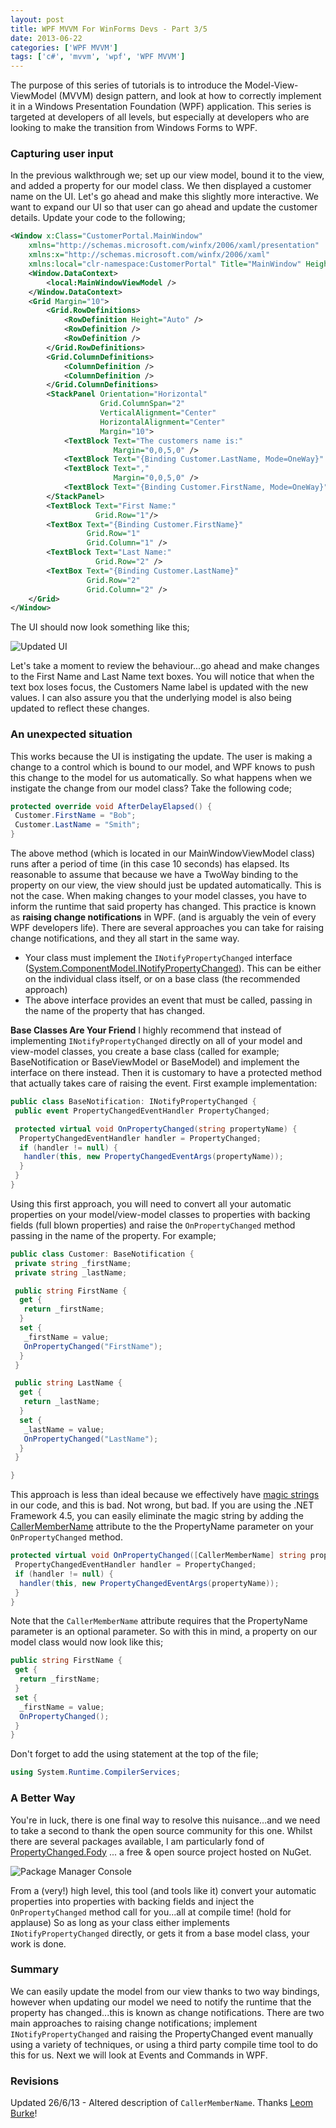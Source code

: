 ```yaml
---
layout: post
title: WPF MVVM For WinForms Devs - Part 3/5
date: 2013-06-22
categories: ['WPF MVVM']
tags: ['c#', 'mvvm', 'wpf', 'WPF MVVM']
---
```


The purpose of this series of tutorials is to introduce the Model-View-ViewModel (MVVM) design pattern, and look at how to correctly implement it in a Windows Presentation Foundation (WPF) application. This series is targeted at developers of all levels, but especially at developers who are looking to make the transition from Windows Forms to WPF.

### Capturing user input

In the previous walkthrough we; set up our view model, bound it to the view, and added a property for our model class. We then displayed a customer name on the UI. Let's go ahead and make this slightly more interactive. We want to expand our UI so that user can go ahead and update the customer details. Update your code to the following;

```xml
<Window x:Class="CustomerPortal.MainWindow"
	xmlns="http://schemas.microsoft.com/winfx/2006/xaml/presentation"
	xmlns:x="http://schemas.microsoft.com/winfx/2006/xaml"
	xmlns:local="clr-namespace:CustomerPortal" Title="MainWindow" Height="140" Width="350">
	<Window.DataContext>
		<local:MainWindowViewModel />
	</Window.DataContext>
	<Grid Margin="10">
		<Grid.RowDefinitions>
			<RowDefinition Height="Auto" />
			<RowDefinition />
			<RowDefinition />
		</Grid.RowDefinitions>
		<Grid.ColumnDefinitions>
			<ColumnDefinition />
			<ColumnDefinition />
		</Grid.ColumnDefinitions>
		<StackPanel Orientation="Horizontal"
                    Grid.ColumnSpan="2"
                    VerticalAlignment="Center"
                    HorizontalAlignment="Center"
                    Margin="10">
			<TextBlock Text="The customers name is:"
                       Margin="0,0,5,0" />
			<TextBlock Text="{Binding Customer.LastName, Mode=OneWay}" />
			<TextBlock Text=","
                       Margin="0,0,5,0" />
			<TextBlock Text="{Binding Customer.FirstName, Mode=OneWay}" />
		</StackPanel>
		<TextBlock Text="First Name:"
                   Grid.Row="1"/>
		<TextBox Text="{Binding Customer.FirstName}"
                 Grid.Row="1"
                 Grid.Column="1" />
		<TextBlock Text="Last Name:"
                   Grid.Row="2" />
		<TextBox Text="{Binding Customer.LastName}"
                 Grid.Row="2"
                 Grid.Column="2" />
	</Grid>
</Window>
```

The UI should now look something like this;

![Updated UI](updatedui1.jpg)

Let's take a moment to review the behaviour...go ahead and make changes to the First Name and Last Name text boxes. You will notice that when the text box loses focus, the Customers Name label is updated with the new values. I can also assure you that the underlying model is also being updated to reflect these changes.

### An unexpected situation

This works because the UI is instigating the update. The user is making a change to a control which is bound to our model, and WPF knows to push this change to the model for us automatically. So what happens when we instigate the change from our model class? Take the following code;

```csharp
protected override void AfterDelayElapsed() {
 Customer.FirstName = "Bob";
 Customer.LastName = "Smith";
}
```

The above method (which is located in our MainWindowViewModel class) runs after a period of time (in this case 10 seconds) has elapsed. Its reasonable to assume that because we have a TwoWay binding to the property on our view, the view should just be updated automatically. This is not the case. When making changes to your model classes, you have to inform the runtime that said property has changed. This practice is known as **raising change notifications** in WPF. (and is arguably the vein of every WPF developers life). There are several approaches you can take for raising change notifications, and they all start in the same way.

* Your class must implement the `INotifyPropertyChanged` interface ([System.ComponentModel.INotifyPropertyChanged](http://msdn.microsoft.com/en-us/library/system.componentmodel.inotifypropertychanged.aspx 'INotifyPropertyChanged')). This can be either on the individual class itself, or on a base class (the recommended approach)
* The above interface provides an event that must be called, passing in the name of the property that has changed.

**Base Classes Are Your Friend** I highly recommend that instead of implementing `INotifyPropertyChanged` directly on all of your model and view-model classes, you create a base class (called for example; BaseNotification or BaseViewModel or BaseModel) and implement the interface on there instead. Then it is customary to have a protected method that actually takes care of raising the event. First example implementation:

```csharp
public class BaseNotification: INotifyPropertyChanged {
 public event PropertyChangedEventHandler PropertyChanged;

 protected virtual void OnPropertyChanged(string propertyName) {
  PropertyChangedEventHandler handler = PropertyChanged;
  if (handler != null) {
   handler(this, new PropertyChangedEventArgs(propertyName));
  }
 }
}
```

Using this first approach, you will need to convert all your automatic properties on your model/view-model classes to properties with backing fields (full blown properties) and raise the `OnPropertyChanged` method passing in the name of the property. For example;

```csharp
public class Customer: BaseNotification {
 private string _firstName;
 private string _lastName;

 public string FirstName {
  get {
   return _firstName;
  }
  set {
   _firstName = value;
   OnPropertyChanged("FirstName");
  }
 }

 public string LastName {
  get {
   return _lastName;
  }
  set {
   _lastName = value;
   OnPropertyChanged("LastName");
  }
 }

}
```

This approach is less than ideal because we effectively have [magic strings](http://en.wikipedia.org/wiki/Magic_string 'Magic Strings') in our code, and this is bad. Not wrong, but bad. If you are using the .NET Framework 4.5, you can easily eliminate the magic string by adding the [CallerMemberName](http://msdn.microsoft.com/en-us/library/system.runtime.compilerservices.callermembernameattribute.aspx 'System.Runtime.CompilerServices.CallerMemberName') attribute to the the PropertyName parameter on your `OnPropertyChanged` method.

```csharp
protected virtual void OnPropertyChanged([CallerMemberName] string propertyName = "") {
 PropertyChangedEventHandler handler = PropertyChanged;
 if (handler != null) {
  handler(this, new PropertyChangedEventArgs(propertyName));
 }
}
```

Note that the `CallerMemberName` attribute requires that the PropertyName parameter is an optional parameter. So with this in mind, a property on our model class would now look like this;

```csharp
public string FirstName {
 get {
  return _firstName;
 }
 set {
  _firstName = value;
  OnPropertyChanged();
 }
}
```

Don't forget to add the using statement at the top of the file;

```csharp
using System.Runtime.CompilerServices;
```

### A Better Way

You're in luck, there is one final way to resolve this nuisance...and we need to take a second to thank the open source community for this one. Whilst there are several packages available, I am particularly fond of [PropertyChanged.Fody](http://nuget.org/packages/PropertyChanged.Fody/ 'PropertyChanged.Fody') ... a free & open source project hosted on NuGet.

![Package Manager Console](capture1.jpg)

From a (very!) high level, this tool (and tools like it) convert your automatic properties into properties with backing fields and inject the `OnPropertyChanged` method call for you...all at compile time! (hold for applause) So as long as your class either implements `INotifyPropertyChanged` directly, or gets it from a base model class, your work is done.

### Summary

We can easily update the model from our view thanks to two way bindings, however when updating our model we need to notify the runtime that the property has changed...this is known as change notifications. There are two main approaches to raising change notifications; implement `INotifyPropertyChanged` and raising the PropertyChanged event manually using a variety of techniques, or using a third party compile time tool to do this for us. Next we will look at Events and Commands in WPF.

### Revisions

Updated 26/6/13 - Altered description of `CallerMemberName`. Thanks [Leom Burke](http://leomburke.wordpress.com/ 'Leom Burke')!
